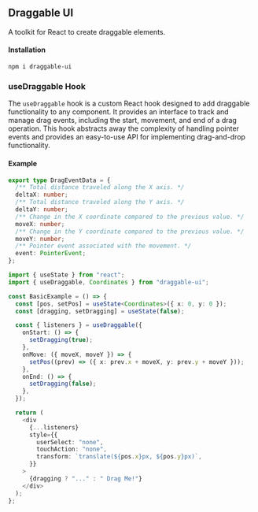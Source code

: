 ## Draggable UI

A toolkit for React to create draggable elements.

#### Installation

```
npm i draggable-ui
```

### useDraggable Hook

The `useDraggable` hook is a custom React hook designed to add draggable functionality to any component. It provides an interface to track and manage drag events, including the start, movement, and end of a drag operation. This hook abstracts away the complexity of handling pointer events and provides an easy-to-use API for implementing drag-and-drop functionality.

#### Example

```typescript
export type DragEventData = {
  /** Total distance traveled along the X axis. */
  deltaX: number;
  /** Total distance traveled along the Y axis. */
  deltaY: number;
  /** Change in the X coordinate compared to the previous value. */
  moveX: number;
  /** Change in the Y coordinate compared to the previous value. */
  moveY: number;
  /** Pointer event associated with the movement. */
  event: PointerEvent;
};

import { useState } from "react";
import { useDraggable, Coordinates } from "draggable-ui";

const BasicExample = () => {
  const [pos, setPos] = useState<Coordinates>({ x: 0, y: 0 });
  const [dragging, setDragging] = useState(false);

  const { listeners } = useDraggable({
    onStart: () => {
      setDragging(true);
    },
    onMove: ({ moveX, moveY }) => {
      setPos((prev) => ({ x: prev.x + moveX, y: prev.y + moveY }));
    },
    onEnd: () => {
      setDragging(false);
    },
  });

  return (
    <div
      {...listeners}
      style={{
        userSelect: "none",
        touchAction: "none",
        transform: `translate(${pos.x}px, ${pos.y}px)`,
      }}
    >
      {dragging ? "..." : " Drag Me!"}
    </div>
  );
};
```